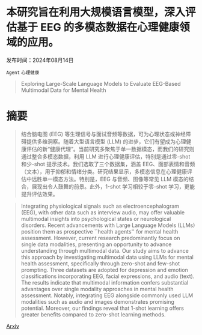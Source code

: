 # 本研究旨在利用大规模语言模型，深入评估基于 EEG 的多模态数据在心理健康领域的应用。

发布时间：2024年08月14日

`Agent` `心理健康`

> Exploring Large-Scale Language Models to Evaluate EEG-Based Multimodal Data for Mental Health

# 摘要

> 结合脑电图 (EEG) 等生理信号与面试音频等数据，可为心理状态或神经障碍提供多维洞察。随着大型语言模型 (LLM) 的进步，它们有望成为心理健康评估的新“健康代理”。当前研究多聚焦于单一数据模态，而我们的研究则通过整合多模态数据，利用 LLM 进行心理健康评估，特别是通过零-shot 和少-shot 提示技术。我们选取了三个数据集，涵盖 EEG、面部表情和音频（文本），用于抑郁和情绪分类。研究结果显示，多模态信息在心理健康评估中远胜单一模态方法。特别是，EEG 与音频、图像等常见 LLM 模态的结合，展现出令人鼓舞的前景。此外，1-shot 学习相较于零-shot 学习，更能提升评估效果。

> Integrating physiological signals such as electroencephalogram (EEG), with other data such as interview audio, may offer valuable multimodal insights into psychological states or neurological disorders. Recent advancements with Large Language Models (LLMs) position them as prospective ``health agents'' for mental health assessment. However, current research predominantly focus on single data modalities, presenting an opportunity to advance understanding through multimodal data. Our study aims to advance this approach by investigating multimodal data using LLMs for mental health assessment, specifically through zero-shot and few-shot prompting. Three datasets are adopted for depression and emotion classifications incorporating EEG, facial expressions, and audio (text). The results indicate that multimodal information confers substantial advantages over single modality approaches in mental health assessment. Notably, integrating EEG alongside commonly used LLM modalities such as audio and images demonstrates promising potential. Moreover, our findings reveal that 1-shot learning offers greater benefits compared to zero-shot learning methods.

[Arxiv](https://arxiv.org/abs/2408.07313)